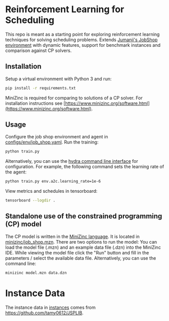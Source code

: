 # Reinforcement Learning for Scheduling

This repo is meant as a starting point for exploring reinforcement learning techniques for solving scheduling problems.
Extends [Jumanji's JobShop environment](https://instadeepai.github.io/jumanji/environments/job_shop/) with dynamic features, support for benchmark instances and comparison against CP solvers.

## Installation

Setup a virtual environment with Python 3 and run:

```bash
pip install -r requirements.txt
```

MiniZinc is required for comparing to solutions of a CP solver.
For installation instructions see [https://www.minizinc.org/software.html](https://www.minizinc.org/software.html).

## Usage

Configure the job shop environment and agent in [configs/env/job_shop.yaml](configs/env/job_shop.yaml).
Run the training:

```bash
python train.py
```
Alternatively, you can use the [hydra command line interface](https://hydra.cc/docs/intro/) for configuration. For example, the following command sets the learning rate of the agent:
```bash
python train.py env.a2c.learning_rate=1e-6
```

View metrics and schedules in tensorboard:
```bash
tensorboard --logdir .
```

## Standalone use of the constrained programming (CP) model

The CP model is written in the [MiniZinc language](https://www.minizinc.org/index.html).
It is located in [minizinc/job_shop.mzn](minizinc/job_shop.mzn).
There are two options to run the model:
You can load the model file (.mzn) and an example data file (.dzn) into the MiniZinc IDE.
While viewing the model file click the "Run" button and fill in the parameters / select the available data file.
Alternatively, you can use the command line:
```bash
minizinc model.mzn data.dzn
```

# Instance Data

The instance data in [instances](instances) comes from https://github.com/tamy0612/JSPLIB.